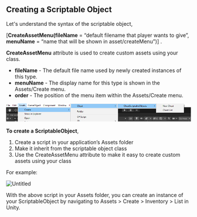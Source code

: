 ## Creating a Scriptable Object

Let's understand the syntax of the scriptable object,

[**CreateAssetMenu(fileName** = “default filename that player wants to give”, **menuName** = “name that will be shown in asset/createMenu”)] .

**CreateAssetMenu** attribute is used to create custom assets using your class.

- **fileName** - The default file name used by newly created instances of this type.
- **menuName** - The display name for this type is shown in the Assets/Create menu.
- **order** - The position of the menu item within the Assets/Create menu.

![](Images/Chap2-1.png)

**To create a ScriptableObject**,

1. Create a script in your application’s Assets folder
2. Make it inherit from the scriptable object class
3. Use the CreateAssetMenu attribute to make it easy to create custom assets using your class

For example:

![Untitled](https://s3-us-west-2.amazonaws.com/secure.notion-static.com/8f38fb52-de13-4f06-a617-e39744dc003a/Untitled.png)

 With the above script in your Assets folder, you can create an instance of your ScriptableObject by navigating to Assets > Create > Inventory > List in Unity.
